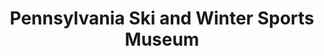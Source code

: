 ---
layout: repo
title: "Pennsylvania Ski and Winter Sports Museum"
id: 14173
permalink: repos/14173/
---